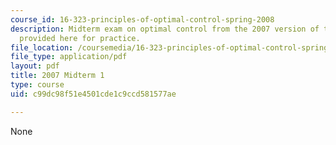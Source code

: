 ```yaml
---
course_id: 16-323-principles-of-optimal-control-spring-2008
description: Midterm exam on optimal control from the 2007 version of the course,
  provided here for practice.
file_location: /coursemedia/16-323-principles-of-optimal-control-spring-2008/c99dc98f51e4501cde1c9ccd581577ae_2007midterm1.pdf
file_type: application/pdf
layout: pdf
title: 2007 Midterm 1
type: course
uid: c99dc98f51e4501cde1c9ccd581577ae

---
```

None